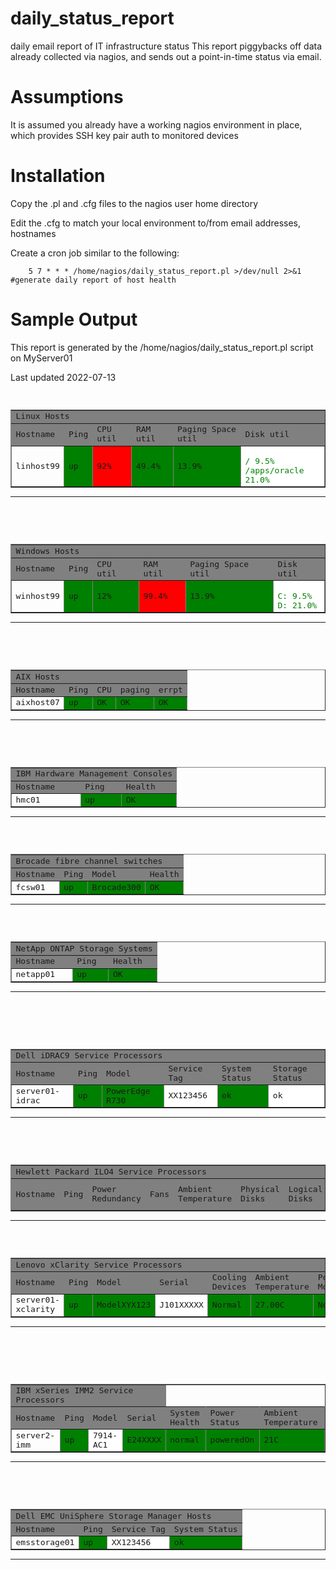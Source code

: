 # daily_status_report
daily email report of IT infrastructure status
This report piggybacks off data already collected via nagios, and sends out a point-in-time status via email.

# Assumptions
It is assumed you already have a working nagios environment in place, which provides SSH key pair auth to monitored devices

# Installation
Copy the .pl and .cfg files to the nagios user home directory

Edit the .cfg to match your local environment to/from email addresses, hostnames

Create a cron job similar to the following:
```
    5 7 * * * /home/nagios/daily_status_report.pl >/dev/null 2>&1 #generate daily report of host health
```

# Sample Output

This report is generated by the /home/nagios/daily_status_report.pl script on MyServer01

Last updated 2022-07-13

<pre>

<table border="1"> 
<tr bgcolor="gray"><td colspan="6"> Linux Hosts 
<tr bgcolor="gray"><td> Hostname <td> Ping <td> CPU util <td> RAM util<td> Paging Space util <td> Disk util
<tr><td>linhost99 
   <td bgcolor="green"> up 
    <td bgcolor="red"> 92% 
   <td bgcolor="green"> 49.4% 
    <td bgcolor="green"> 13.9% 
    <td bgcolor="white"> 
    <br><font color="green"> /    9.5% 
    <br><font color="green"> /apps/oracle    21.0% 
</table><p><hr><p>


<table border="1"> 
<tr bgcolor="gray"><td colspan="6"> Windows Hosts 
<tr bgcolor="gray"><td> Hostname <td> Ping <td> CPU util <td> RAM util<td> Paging Space util <td> Disk util
<tr><td>winhost99 
   <td bgcolor="green"> up 
   <td bgcolor="green"> 12% 
   <td bgcolor="red"> 99.4% 
   <td bgcolor="green"> 13.9% 
   <td bgcolor="white"> 
   <br><font color="green"> C:  9.5% 
   <br><font color="green"> D:  21.0% 
</table><p><hr><p>


<table border="1"> 
<tr bgcolor="gray"><td colspan="6"> AIX Hosts 
<tr bgcolor="gray"><td> Hostname <td> Ping <td> CPU <td> paging <td> errpt
<tr><td>aixhost07
   <td bgcolor="green"> up 
   <td bgcolor="green"> OK
   <td bgcolor="green"> OK
   <td bgcolor="green"> OK
</table><p><hr><p>


<table border="1"> 
<tr bgcolor="gray"><td colspan="3"> IBM Hardware Management Consoles
<tr bgcolor="gray"><td> Hostname <td> Ping <td> Health
<tr><td>hmc01
   <td bgcolor="green"> up 
   <td bgcolor="green"> OK
</table><p><hr><p>

<table border="1"> 
<tr bgcolor="gray"><td colspan="4"> Brocade fibre channel switches
<tr bgcolor="gray"><td> Hostname <td> Ping <td> Model <td> Health
<tr><td>fcsw01
   <td bgcolor="green"> up 
   <td bgcolor="green"> Brocade300
   <td bgcolor="green"> OK
</table><p><hr><p>

<table border="1"> 
<tr bgcolor="gray"><td colspan="3"> NetApp ONTAP Storage Systems
<tr bgcolor="gray"><td> Hostname <td> Ping <td> Health
<tr><td>netapp01
   <td bgcolor="green"> up 
   <td bgcolor="green"> OK
</table><p><hr><p>



<table border="1"> 
<tr bgcolor="gray"><td colspan="6"> Dell iDRAC9 Service Processors
<tr bgcolor="gray"><td> Hostname <td> Ping <td> Model <td> Service Tag<td> System Status <td> Storage Status
<tr><td>server01-idrac
   <td bgcolor="green"> up 
   <td bgcolor="green"> PowerEdge R730
   <td bgcolor="white"> XX123456
    <td bgcolor="green"> ok
    <td bgcolor="white"> ok
</table><p><hr><p>


<table border="1"> 
<tr bgcolor="gray"><td colspan="9"> Hewlett Packard ILO4 Service Processors
<tr bgcolor="gray"><td> Hostname <td> Ping <td> Power Redundancy <td> Fans<td> Ambient Temperature <td> Physical Disks <td> Logical Disks <td> Processors <td Memory Modules
<tr><td>server01-ilo
   <td bgcolor="green"> up 
   <td bgcolor="green"> ok
   <td bgcolor="white"> 8/8 fans ok
    <td bgcolor="green"> 21 C
    <td bgcolor="green"> 3/3 disks ok
    <td bgcolor="green"> 1/1 disks ok
    <td bgcolor="green"> 2/2 ok
    <td bgcolor="green"> 24/24 ok
</table><p><hr><p>

<table border="1"> 
<tr bgcolor="gray"><td colspan="9"> Lenovo xClarity Service Processors
<tr bgcolor="gray"><td> Hostname <td> Ping <td> Model <td> Serial <td> Cooling Devices <td> Ambient Temperature <td> Power Modules <td> Local Storage <td> Processors <td Memory <td> System Health
<tr><td>server01-xclarity
   <td bgcolor="green"> up 
   <td bgcolor="green"> ModelXYX123
   <td bgcolor="white"> J101XXXXX 
    <td bgcolor="green"> Normal
    <td bgcolor="green"> 27.00C
    <td bgcolor="green"> Normal
    <td bgcolor="green"> WARNING
    <td bgcolor="green"> CRITICAL
    <td bgcolor="green"> Normal
    <td bgcolor="green"> WARNING
</table><p><hr><p>



<table border="1"> 
<tr bgcolor="gray"><td colspan="4"> IBM xSeries IMM2 Service Processors
<tr bgcolor="gray"><td> Hostname <td> Ping <td> Model <td> Serial <td> System Health <td> Power Status <td> Ambient Temperature
<tr><td>server2-imm
   <td bgcolor="green"> up 
   <td bgcolor="white"> 7914-AC1
   <td bgcolor="green"> E24XXXX
   <td bgcolor="green"> normal
   <td bgcolor="green"> poweredOn
   <td bgcolor="green"> 21C
</table><p><hr><p>


<table border="1"> 
<tr bgcolor="gray"><td colspan="4"> Dell EMC UniSphere Storage Manager Hosts
<tr bgcolor="gray"><td> Hostname <td> Ping <td> Service Tag<td> System Status
<tr><td>emsstorage01 
   <td bgcolor="green"> up 
   <td bgcolor="white"> XX123456
   <td bgcolor="green"> ok
</table><p><hr><p>

</pre>
